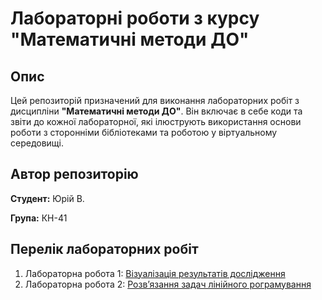 # Лабораторні роботи з курсу "Математичні методи ДО"

## Опис
Цей репозиторій призначений для виконання лабораторних робіт з дисципліни **"Математичні методи ДО"**. Він включає в себе коди та звіти до кожної лабораторної, які ілюструють використання основи роботи з сторонніми бібліотеками та роботою у віртуальному середовищі.

## Автор репозиторію
**Студент:** Юрій В.

**Група:** КН-41

## Перелік лабораторних робіт
1. Лабораторна робота 1: [Візуалізація результатів дослідження](./1_lab/README.md)
2. Лабораторна робота 2: [Розвʼязання задач лінійного рограмування](./2_lab/README.md)

